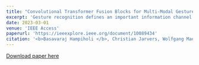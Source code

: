 ```yaml
---
title: "Convolutional Transformer Fusion Blocks for Multi-Modal Gesture Recognition"
excerpt: 'Gesture recognition defines an important information channel in human-computer interaction. Intuitively, combining inputs from multiple modalities improves the recognition rate. In this work, we explore multi-modal video-based gesture recognition tasks by fusing spatio-temporal representation of relevant distinguishing features from different modalities. We present a self-attention based transformer fusion architecture to distill the knowledge from different modalities in two-stream convolutional neural networks (CNNs). For this, we introduce convolutions into the self-attention function and design the Convolutional Transformer Fusion Blocks (CTFB) for multi-modal data fusion. These fusion blocks can be easily added at different abstraction levels of the feature hierarchy in existing two-stream CNNs. In addition, the information exchange between two-stream CNNs along the feature hierarchy has so far been barely explored. We propose and evaluate different architectures for multi-level fusion pathways using CTFB to gain insights into the information flow between both streams.' (Code: https://github.com/basavaraj-hampiholi/Multimodal-Action-Recognition). 
date: 2023-03-01
venue: 'IEEE Access'
paperurl: 'https://ieeexplore.ieee.org/document/10089434'
citation: '<b>Basavaraj Hampiholi </b>, Christian Jarvers, Wolfgang Mader, Heiko Neumann (2023). &quot;Convolutional Transformer Fusion Blocks for Multi-Modal Gesture Recognition" .&quot; <i> IEEE Access </i>'
---
```

[Download paper here](https://ieeexplore.ieee.org/document/10089434)


